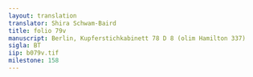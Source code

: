```yaml
---
layout: translation
translator: Shira Schwam-Baird
title: folio 79v
manuscript: Berlin, Kupferstichkabinett 78 D 8 (olim Hamilton 337)
sigla: BT
iip: b079v.tif
milestone: 158
---
```

